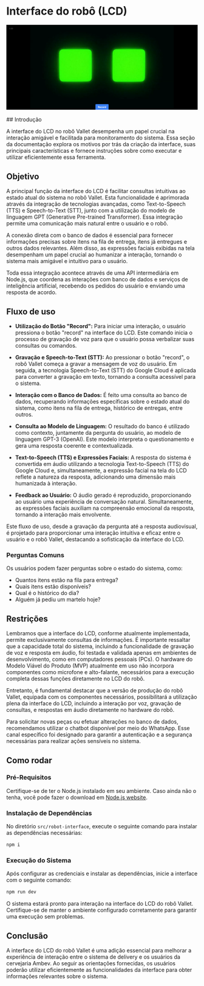 # Interface do robô (LCD)

<p align="center" display="flex" width="300">

![Alt text](../../static/img/robot-ui.png)

</p>
## Introdução

A interface do LCD no robô Vallet desempenha um papel crucial na interação amigável e facilitada para monitoramento do sistema. Essa seção da documentação explora os motivos por trás da criação da interface, suas principais características e fornece instruções sobre como executar e utilizar eficientemente essa ferramenta.

## Objetivo

A principal função da interface do LCD é facilitar consultas intuitivas ao estado atual do sistema no robô Vallet. Esta funcionalidade é aprimorada através da integração de tecnologias avançadas, como Text-to-Speech (TTS) e Speech-to-Text (STT), junto com a utilização do modelo de linguagem GPT (Generative Pre-trained Transformer). Essa integração permite uma comunicação mais natural entre o usuário e o robô.

A conexão direta com o banco de dados é essencial para fornecer informações precisas sobre itens na fila de entrega, itens já entregues e outros dados relevantes. Além disso, as expressões faciais exibidas na tela desempenham um papel crucial ao humanizar a interação, tornando o sistema mais amigável e intuitivo para o usuário.

Toda essa integração acontece através de uma API intermediária em Node.js, que coordena as interações com banco de dados e serviços de inteligência artificial, recebendo os pedidos do usuário e enviando uma resposta de acordo.

## Fluxo de uso

- **Utilização do Botão "Record":**
  Para iniciar uma interação, o usuário pressiona o botão "record" na interface do LCD. Este comando inicia o processo de gravação de voz para que o usuário possa verbalizar suas consultas ou comandos.

- **Gravação e Speech-to-Text (STT):**
  Ao pressionar o botão "record", o robô Vallet começa a gravar a mensagem de voz do usuário. Em seguida, a tecnologia Speech-to-Text (STT) do Google Cloud é aplicada para converter a gravação em texto, tornando a consulta acessível para o sistema.

- **Interação com o Banco de Dados:**
  É feito uma consulta ao banco de dados, recuperando informações específicas sobre o estado atual do sistema, como itens na fila de entrega, histórico de entregas, entre outros.

- **Consulta ao Modelo de Linguagem:**
  O resultado do banco é utilizado como contexto, juntamente da pergunta do usuário, ao modelo de linguagem GPT-3 (OpenAI). Este modelo interpreta o questionamento e gera uma resposta coerente e contextualizada.

- **Text-to-Speech (TTS) e Expressões Faciais:**
  A resposta do sistema é convertida em áudio utilizando a tecnologia Text-to-Speech (TTS) do Google Cloud e, simultaneamente, a expressão facial na tela do LCD reflete a natureza da resposta, adicionando uma dimensão mais humanizada à interação.

- **Feedback ao Usuário:**
  O áudio gerado é reproduzido, proporcionando ao usuário uma experiência de conversação natural. Simultaneamente, as expressões faciais auxiliam na compreensão emocional da resposta, tornando a interação mais envolvente.

Este fluxo de uso, desde a gravação da pergunta até a resposta audiovisual, é projetado para proporcionar uma interação intuitiva e eficaz entre o usuário e o robô Vallet, destacando a sofisticação da interface do LCD.

### Perguntas Comuns

Os usuários podem fazer perguntas sobre o estado do sistema, como:
- Quantos itens estão na fila para entrega?
- Quais itens estão disponíveis?
- Qual é o histórico do dia?
- Alguém já pediu um martelo hoje?

## Restrições

Lembramos que a interface do LCD, conforme atualmente implementada, permite exclusivamente consultas de informações. É importante ressaltar que a capacidade total do sistema, incluindo a funcionalidade de gravação de voz e resposta em áudio, foi testada e validada apenas em ambientes de desenvolvimento, como em computadores pessoais (PCs). O hardware do Modelo Viável do Produto (MVP) atualmente em uso não incorpora componentes como microfone e alto-falante, necessários para a execução completa dessas funções diretamente no LCD do robô.

Entretanto, é fundamental destacar que a versão de produção do robô Vallet, equipada com os componentes necessários, possibilitará a utilização plena da interface do LCD, incluindo a interação por voz, gravação de consultas, e respostas em áudio diretamente no hardware do robô.

Para solicitar novas peças ou efetuar alterações no banco de dados, recomendamos utilizar o chatbot disponível por meio do WhatsApp. Esse canal específico foi designado para garantir a autenticação e a segurança necessárias para realizar ações sensíveis no sistema.

## Como rodar

### Pré-Requisitos

Certifique-se de ter o Node.js instalado em seu ambiente. Caso ainda não o tenha, você pode fazer o download em [Node.js website](https://nodejs.org/).

### Instalação de Dependências

No diretório `src/robot-interface`, execute o seguinte comando para instalar as dependências necessárias:

```bash
npm i
```

### Execução do Sistema
Após configurar as credenciais e instalar as dependências, inicie a interface com o seguinte comando:

```bash
npm run dev
```

O sistema estará pronto para interação na interface do LCD do robô Vallet. Certifique-se de manter o ambiente configurado corretamente para garantir uma execução sem problemas.

## Conclusão

A interface do LCD do robô Vallet é uma adição essencial para melhorar a experiência de interação entre o sistema de delivery e os usuários da cervejaria Ambev. Ao seguir as orientações fornecidas, os usuários poderão utilizar eficientemente as funcionalidades da interface para obter informações relevantes sobre o sistema.
